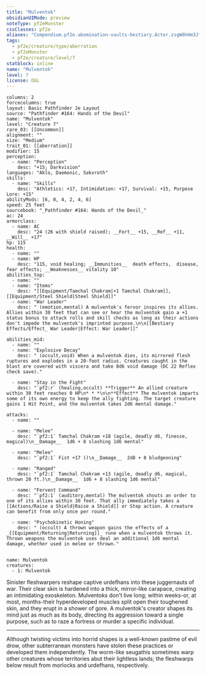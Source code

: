 ```yaml
---
title: "Mulventok"
obsidianUIMode: preview
noteType: pf2eMonster
cssClasses: pf2e
aliases: "Compendium.pf2e.abomination-vaults-bestiary.Actor.zsgW8hHm3JfZUgwF" 
tags:
  - pf2e/creature/type/aberration
  - pf2eMonster
  - pf2e/creature/level/7
statblock: inline
name: "Mulventok"
level: 7
license: OGL
---
```


```statblock
columns: 2
forcecolumns: true
layout: Basic Pathfinder 2e Layout
source: "Pathfinder #164: Hands of the Devil"
name: "Mulventok"
level: "Creature 7"
rare_03: [[Uncommon]]
alignment: ""
size: "Medium"
trait_01: [[aberration]]
modifier: 15
perception:
  - name: "Perception"
    desc: "+15; Darkvision"
languages: "Aklo, Daemonic, Sakvroth"
skills:
  - name: "Skills"
    desc: "Athletics: +17, Intimidation: +17, Survival: +15, Purpose Lore: +15"
abilityMods: [6, 0, 4, 2, 4, 6]
speed: 25 feet
sourcebook: "_Pathfinder #164: Hands of the Devil_"
ac: 24
armorclass:
  - name: AC
    desc: "24 (26 with shield raised); __Fort__ +15, __Ref__ +11, __Will__ +17"
hp: 115
health:
  - name: ""
  - name: HP
    desc: "115, void healing; __Immunities__  death effects,  disease,  fear effects; __Weaknesses__ vitality 10"
abilities_top:
  - name: ""
  - name: "Items"
    desc: "[[Equipment/Tamchal Chakram|+1 Tamchal Chakram]], [[Equipment/Steel Shield|Steel Shield]]"
  - name: "War Leader"
    desc: " (emotion,mental) A mulventok's fervor inspires its allies. Allies within 30 feet that can see or hear the mulventok gain a +1 status bonus to attack rolls and skill checks as long as their actions don't impede the mulventok's imprinted purpose.\n\n[[Bestiary Effects/Effect_ War Leader|Effect: War Leader]]"

abilities_mid:
  - name: ""
  - name: "Explosive Decay"
    desc: " (occult,void) When a mulventok dies, its mirrored flesh ruptures and explodes in a 20-foot radius. Creatures caught in the blast are covered with viscera and take 8d6 void damage (DC 22 Reflex check save)."

  - name: "Stay in the Fight"
    desc: "`pf2:r` (healing,occult) **Trigger** An allied creature within 30 feet reaches 0 HP\n* * *\n\n**Effect** The mulventok imparts some of its own energy to keep the ally fighting. The target creature gains 1 Hit Point, and the mulventok takes 2d6 mental damage."

attacks:
  - name: ""

  - name: "Melee"
    desc: "`pf2:1` Tamchal Chakram +18 (agile, deadly d6, finesse, magical)\n__Damage__  1d6 + 8 slashing 1d6 mental"

  - name: "Melee"
    desc: "`pf2:1` Fist +17 ()\n__Damage__  2d8 + 8 bludgeoning"

  - name: "Ranged"
    desc: "`pf2:1` Tamchal Chakram +13 (agile, deadly d6, magical, thrown 20 ft.)\n__Damage__  1d6 + 8 slashing 1d6 mental"

  - name: "Fervent Command"
    desc: "`pf2:1` (auditory,mental) The mulventok shouts an order to one of its allies within 30 feet. That ally immediately takes a [[Actions/Raise a Shield|Raise a Shield]] or Step action. A creature can benefit from only once per round."

  - name: "Psychokinetic Honing"
    desc: " (occult) A thrown weapon gains the effects of a _[[Equipment/Returning|Returning]]_ rune when a mulventok throws it. Thrown weapons the mulventok uses deal an additional 1d6 mental damage, whether used in melee or thrown."
 
```

```encounter-table
name: Mulventok
creatures:
  - 1: Mulventok
```



Sinister fleshwarpers reshape captive urdefhans into these juggernauts of war. Their clear skin is hardened into a thick, mirror-like carapace, creating an intimidating exoskeleton. Mulventoks don't live long; within weeks-or, at most, months-their hyperdeveloped muscles split open their toughened skin, and they erupt in a shower of gore. A mulventok's creator shapes its mind just as much as its body, directing its aggression toward a single purpose, such as to raze a fortress or murder a specific individual.

* * *

Although twisting victims into horrid shapes is a well-known pastime of evil drow, other subterranean monsters have stolen these practices or developed them independently. The worm-like seugathis sometimes warp other creatures whose territories abut their lightless lands; the fleshwarps below result from morlocks and urdefhans, respectively.
